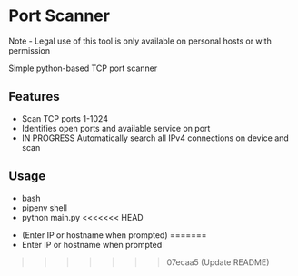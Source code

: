 # Port Scanner
Note - Legal use of this tool is only available on personal hosts or with permission

Simple python-based TCP port scanner

## Features
- Scan TCP ports 1-1024
- Identifies open ports and available service on port
- IN PROGRESS Automatically search all IPv4 connections on device and scan

## Usage
- bash
- pipenv shell
- python main.py
<<<<<<< HEAD
* (Enter IP or hostname when prompted)
=======
* Enter IP or hostname when prompted
>>>>>>> 07ecaa5 (Update README)
